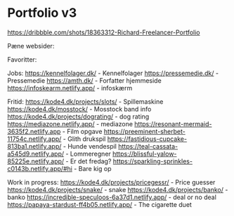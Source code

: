 # Portfolio v3
 
https://dribbble.com/shots/18363312-Richard-Freelancer-Portfolio

Pæne websider:





Favoritter:

Jobs:
https://kennelfolager.dk/ - Kennelfolager
https://pressemedie.dk/ - Pressemedie
https://amth.dk/ - Forfatter hjemmeside
https://infoskearm.netlify.app/ - infoskærm

Fritid:
https://kode4.dk/projects/slots/ - Spillemaskine
https://kode4.dk/mosstock/ - Mosstock band info
https://kode4.dk/projects/dograting/ - dog rating
https://mediazone.netlify.app/ - mediazone
https://resonant-mermaid-3635f2.netlify.app - Film opgave
https://preeminent-sherbet-11754c.netlify.app/ - Glith drukspil
https://fastidious-cupcake-813ba1.netlify.app/ - Hunde vendespil
https://teal-cassata-a545d9.netlify.app/ - Lommeregner
https://blissful-yalow-85225e.netlify.app/ - Er det fredag?
https://sparkling-sprinkles-c0143b.netlify.app/#hi - Bare kig op

Work in progress:
https://kode4.dk/projects/pricegessr/ - Price guesser
https://kode4.dk/projects/snake/ - snake
https://kode4.dk/projects/banko/ - banko
https://incredible-speculoos-6a37d1.netlify.app/ - deal or no deal
https://papaya-stardust-ff4b05.netlify.app/ - The cigarette duet
